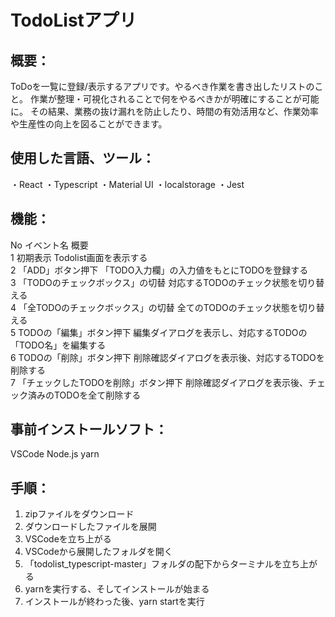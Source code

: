 # TodoListアプリ

## 概要：
ToDoを一覧に登録/表示するアプリです。やるべき作業を書き出したリストのこと。 作業が整理・可視化されることで何をやるべきかが明確にすることが可能に。 その結果、業務の抜け漏れを防止したり、時間の有効活用など、作業効率や生産性の向上を図ることができます。

## 使用した言語、ツール：
・React
・Typescript
・Material UI
・localstorage
・Jest

## 機能：
No	イベント名									概要																
1	初期表示									Todolist画面を表示する																
2	「ADD」ボタン押下									「TODO入力欄」の入力値をもとにTODOを登録する																
3	「TODOのチェックボックス」の切替									対応するTODOのチェック状態を切り替える																
4	「全TODOのチェックボックス」の切替									全てのTODOのチェック状態を切り替える																
5	TODOの「編集」ボタン押下									編集ダイアログを表示し、対応するTODOの「TODO名」を編集する																
6	TODOの「削除」ボタン押下									削除確認ダイアログを表示後、対応するTODOを削除する																
7	「チェックしたTODOを削除」ボタン押下									削除確認ダイアログを表示後、チェック済みのTODOを全て削除する																

## 事前インストールソフト：
VSCode
Node.js 
yarn 

## 手順：
1. zipファイルをダウンロード
2. ダウンロードしたファイルを展開
3. VSCodeを立ち上がる
4. VSCodeから展開したフォルダを開く
5. 「todolist_typescript-master」フォルダの配下からターミナルを立ち上がる
6. yarnを実行する、そしてインストールが始まる
7. インストールが終わった後、yarn startを実行
